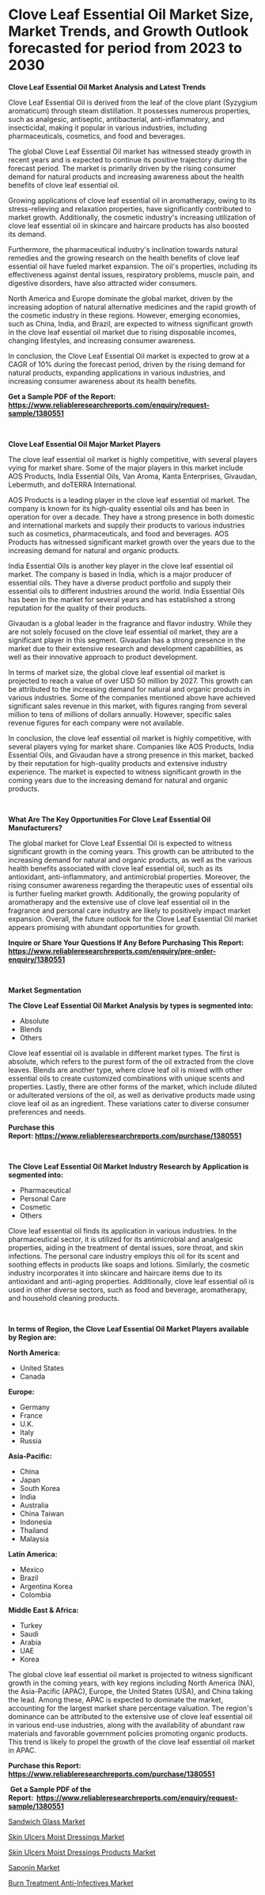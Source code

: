 <p><h1>Clove Leaf Essential Oil Market Size, Market Trends, and Growth Outlook forecasted for period from 2023 to 2030</h1></p><p><strong>Clove Leaf Essential Oil Market Analysis and Latest Trends</strong></p>
<p><p>Clove Leaf Essential Oil is derived from the leaf of the clove plant (Syzygium aromaticum) through steam distillation. It possesses numerous properties, such as analgesic, antiseptic, antibacterial, anti-inflammatory, and insecticidal, making it popular in various industries, including pharmaceuticals, cosmetics, and food and beverages.</p><p>The global Clove Leaf Essential Oil market has witnessed steady growth in recent years and is expected to continue its positive trajectory during the forecast period. The market is primarily driven by the rising consumer demand for natural products and increasing awareness about the health benefits of clove leaf essential oil.</p><p>Growing applications of clove leaf essential oil in aromatherapy, owing to its stress-relieving and relaxation properties, have significantly contributed to market growth. Additionally, the cosmetic industry's increasing utilization of clove leaf essential oil in skincare and haircare products has also boosted its demand.</p><p>Furthermore, the pharmaceutical industry's inclination towards natural remedies and the growing research on the health benefits of clove leaf essential oil have fueled market expansion. The oil's properties, including its effectiveness against dental issues, respiratory problems, muscle pain, and digestive disorders, have also attracted wider consumers.</p><p>North America and Europe dominate the global market, driven by the increasing adoption of natural alternative medicines and the rapid growth of the cosmetic industry in these regions. However, emerging economies, such as China, India, and Brazil, are expected to witness significant growth in the clove leaf essential oil market due to rising disposable incomes, changing lifestyles, and increasing consumer awareness.</p><p>In conclusion, the Clove Leaf Essential Oil market is expected to grow at a CAGR of 10% during the forecast period, driven by the rising demand for natural products, expanding applications in various industries, and increasing consumer awareness about its health benefits.</p></p>
<p><strong>Get a Sample PDF of the Report:&nbsp; <a href="https://www.reliableresearchreports.com/enquiry/request-sample/1380551">https://www.reliableresearchreports.com/enquiry/request-sample/1380551</a></strong></p>
<p>&nbsp;</p>
<p><strong>Clove Leaf Essential Oil Major Market Players</strong></p>
<p><p>The clove leaf essential oil market is highly competitive, with several players vying for market share. Some of the major players in this market include AOS Products, India Essential Oils, Van Aroma, Kanta Enterprises, Givaudan, Lebermuth, and doTERRA International.</p><p>AOS Products is a leading player in the clove leaf essential oil market. The company is known for its high-quality essential oils and has been in operation for over a decade. They have a strong presence in both domestic and international markets and supply their products to various industries such as cosmetics, pharmaceuticals, and food and beverages. AOS Products has witnessed significant market growth over the years due to the increasing demand for natural and organic products.</p><p>India Essential Oils is another key player in the clove leaf essential oil market. The company is based in India, which is a major producer of essential oils. They have a diverse product portfolio and supply their essential oils to different industries around the world. India Essential Oils has been in the market for several years and has established a strong reputation for the quality of their products.</p><p>Givaudan is a global leader in the fragrance and flavor industry. While they are not solely focused on the clove leaf essential oil market, they are a significant player in this segment. Givaudan has a strong presence in the market due to their extensive research and development capabilities, as well as their innovative approach to product development.</p><p>In terms of market size, the global clove leaf essential oil market is projected to reach a value of over USD 50 million by 2027. This growth can be attributed to the increasing demand for natural and organic products in various industries. Some of the companies mentioned above have achieved significant sales revenue in this market, with figures ranging from several million to tens of millions of dollars annually. However, specific sales revenue figures for each company were not available.</p><p>In conclusion, the clove leaf essential oil market is highly competitive, with several players vying for market share. Companies like AOS Products, India Essential Oils, and Givaudan have a strong presence in this market, backed by their reputation for high-quality products and extensive industry experience. The market is expected to witness significant growth in the coming years due to the increasing demand for natural and organic products.</p></p>
<p>&nbsp;</p>
<p><strong>What Are The Key Opportunities For Clove Leaf Essential Oil Manufacturers?</strong></p>
<p><p>The global market for Clove Leaf Essential Oil is expected to witness significant growth in the coming years. This growth can be attributed to the increasing demand for natural and organic products, as well as the various health benefits associated with clove leaf essential oil, such as its antioxidant, anti-inflammatory, and antimicrobial properties. Moreover, the rising consumer awareness regarding the therapeutic uses of essential oils is further fueling market growth. Additionally, the growing popularity of aromatherapy and the extensive use of clove leaf essential oil in the fragrance and personal care industry are likely to positively impact market expansion. Overall, the future outlook for the Clove Leaf Essential Oil market appears promising with abundant opportunities for growth.</p></p>
<p><strong>Inquire or Share Your Questions If Any Before Purchasing This Report: <a href="https://www.reliableresearchreports.com/enquiry/pre-order-enquiry/1380551">https://www.reliableresearchreports.com/enquiry/pre-order-enquiry/1380551</a></strong></p>
<p>&nbsp;</p>
<p><strong>Market Segmentation</strong></p>
<p><strong>The Clove Leaf Essential Oil Market Analysis by types is segmented into:</strong></p>
<p><ul><li>Absolute</li><li>Blends</li><li>Others</li></ul></p>
<p><p>Clove leaf essential oil is available in different market types. The first is absolute, which refers to the purest form of the oil extracted from the clove leaves. Blends are another type, where clove leaf oil is mixed with other essential oils to create customized combinations with unique scents and properties. Lastly, there are other forms of the market, which include diluted or adulterated versions of the oil, as well as derivative products made using clove leaf oil as an ingredient. These variations cater to diverse consumer preferences and needs.</p></p>
<p><strong>Purchase this Report:&nbsp;<a href="https://www.reliableresearchreports.com/purchase/1380551">https://www.reliableresearchreports.com/purchase/1380551</a></strong></p>
<p>&nbsp;</p>
<p><strong>The Clove Leaf Essential Oil Market Industry Research by Application is segmented into:</strong></p>
<p><ul><li>Pharmaceutical</li><li>Personal Care</li><li>Cosmetic</li><li>Others</li></ul></p>
<p><p>Clove leaf essential oil finds its application in various industries. In the pharmaceutical sector, it is utilized for its antimicrobial and analgesic properties, aiding in the treatment of dental issues, sore throat, and skin infections. The personal care industry employs this oil for its scent and soothing effects in products like soaps and lotions. Similarly, the cosmetic industry incorporates it into skincare and haircare items due to its antioxidant and anti-aging properties. Additionally, clove leaf essential oil is used in other diverse sectors, such as food and beverage, aromatherapy, and household cleaning products.</p></p>
<p>&nbsp;</p>
<p><strong>In terms of Region, the Clove Leaf Essential Oil Market Players available by Region are:</strong></p>
<p>
    <p> <strong> North America: </strong>
        <ul>
            <li>United States</li>
            <li>Canada</li>
        </ul>
        </p> 
    <p> <strong> Europe: </strong>
        <ul>
            <li>Germany</li>
            <li>France</li>
            <li>U.K.</li>
            <li>Italy</li>
            <li>Russia</li>
        </ul>
        </p> 
    <p> <strong> Asia-Pacific: </strong>
        <ul>
            <li>China</li>
            <li>Japan</li>
            <li>South Korea</li>
            <li>India</li>
            <li>Australia</li>
            <li>China Taiwan</li>
            <li>Indonesia</li>
            <li>Thailand</li>
            <li>Malaysia</li>
        </ul>
        </p> 
    <p> <strong> Latin America: </strong>
        <ul>
            <li>Mexico</li>
            <li>Brazil</li>
            <li>Argentina Korea</li>
            <li>Colombia</li>
        </ul>
        </p> 
    <p> <strong> Middle East & Africa: </strong>
        <ul>
            <li>Turkey</li>
            <li>Saudi</li>
            <li>Arabia</li>
            <li>UAE</li>
            <li>Korea</li>
        </ul>
    </p>
    </p>
<p><p>The global clove leaf essential oil market is projected to witness significant growth in the coming years, with key regions including North America (NA), the Asia-Pacific (APAC), Europe, the United States (USA), and China taking the lead. Among these, APAC is expected to dominate the market, accounting for the largest market share percentage valuation. The region's dominance can be attributed to the extensive use of clove leaf essential oil in various end-use industries, along with the availability of abundant raw materials and favorable government policies promoting organic products. This trend is likely to propel the growth of the clove leaf essential oil market in APAC.</p></p>
<p><strong>Purchase this Report: <a href="https://www.reliableresearchreports.com/purchase/1380551">https://www.reliableresearchreports.com/purchase/1380551</a></strong></p>
<p>&nbsp;<strong>Get a Sample PDF of the Report:&nbsp;&nbsp;<a href="https://www.reliableresearchreports.com/enquiry/request-sample/1380551">https://www.reliableresearchreports.com/enquiry/request-sample/1380551</a></strong></p>
<p><strong></strong></p>
<p><p><a href="https://github.com/GroverBarry/Market-Research-Report-List-2/blob/main/sandwich-glass-market.md">Sandwich Glass Market</a></p><p><a href="https://issuu.com/reportprime-2/docs/skin-ulcers-moist-dressings-market-size-2030.pptx">Skin Ulcers Moist Dressings Market</a></p><p><a href="https://issuu.com/reportprime-2/docs/skin-ulcers-moist-dressings-products-market-size-2">Skin Ulcers Moist Dressings Products Market</a></p><p><a href="https://github.com/RickHolmes3/Market-Research-Report-List-2/blob/main/saponin-market.md">Saponin Market</a></p><p><a href="https://issuu.com/reportprime-2/docs/burn-treatment-anti-infectives-market-size-2030.pp">Burn Treatment Anti-Infectives Market</a></p></p>